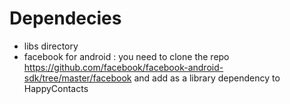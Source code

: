 Dependecies
=======

* libs directory
* facebook for android : you need to clone the repo https://github.com/facebook/facebook-android-sdk/tree/master/facebook
and add as a library dependency to HappyContacts

